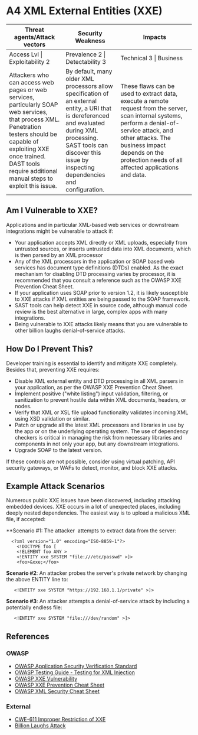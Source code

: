 # A4 XML External Entities (XXE)

| Threat agents/Attack vectors | Security Weakness           | Impacts               |
| -- | -- | -- |
| Access Lvl \| Exploitability 2 | Prevalence 2 \| Detectability 3 | Technical 3 \| Business |
| Attackers who can access web pages or web services, particularly SOAP web services, that process XML. Penetration testers should be capable of exploiting XXE once trained. DAST tools require additional manual steps to exploit this issue. | By default, many older XML processors allow specification of an external entity, a URI that is dereferenced and evaluated during XML processing. SAST tools can discover this issue by inspecting dependencies and configuration. | These flaws can be used to extract data, execute a remote request from the server, scan internal systems, perform a denial-of-service attack, and other attacks. The business impact depends on the protection needs of all affected applications and data. |

## Am I Vulnerable to XXE?

Applications and in particular XML-based web services or downstream integrations might be vulnerable to attack if:
* Your application accepts XML directly or XML uploads, especially from untrusted sources, or inserts untrusted data into XML documents, which is then parsed by an XML processor
* Any of the XML processors in the application or SOAP based web services has document type definitions (DTDs) enabled. As the exact mechanism for disabling DTD processing varies by processor, it is recommended that you consult a reference such as the OWASP XXE Prevention Cheat Sheet.
* If your application uses SOAP prior to version 1.2, it is likely susceptible to XXE attacks if XML entities are being passed to the SOAP framework.
* SAST tools can help detect XXE in source code, although manual code review is the best alternative in large, complex apps with many integrations.
* Being vulnerable to XXE attacks likely means that you are vulnerable to other billion laughs denial-of-service attacks.

## How Do I Prevent This?

Developer training is essential to identify and mitigate XXE completely. Besides that, preventing XXE requires:

* Disable XML external entity and DTD processing in all XML parsers in your application, as per the OWASP XXE Prevention Cheat Sheet.
* Implement positive ("white listing") input validation, filtering, or sanitization to prevent hostile data within XML documents, headers, or nodes.
* Verify that XML or XSL file upload functionality validates incoming XML using XSD validation or similar.
* Patch or upgrade all the latest XML processors and libraries in use by the app or on the underlying operating system. The use of dependency checkers is critical in managing the risk from necessary libraries and components in not only your app, but any downstream integrations.
* Upgrade SOAP to the latest version.

If these controls are not possible, consider using virtual patching, API security gateways, or WAFs to detect, monitor, and block XXE attacks. 

## Example Attack Scenarios

Numerous public XXE issues have been discovered, including attacking embedded devices. XXE occurs in a lot of unexpected places, including deeply nested dependencies. The easiest way is to upload a malicious XML file, if accepted:

**Scenario #1: The attacker  attempts to extract data from the server:

```
  <?xml version="1.0" encoding="ISO-8859-1"?>
    <!DOCTYPE foo [
    <!ELEMENT foo ANY >
    <!ENTITY xxe SYSTEM "file:///etc/passwd" >]>
    <foo>&xxe;</foo>
```

**Scenario #2**: An attacker probes the server's private network by changing the above ENTITY line to:
```
   <!ENTITY xxe SYSTEM "https://192.168.1.1/private" >]>
```

**Scenario #3**: An attacker attempts a denial-of-service attack by including a potentially endless file:

```
   <!ENTITY xxe SYSTEM "file:///dev/random" >]>
```

## References

### OWASP

* [OWASP Application Security Verification Standard](https://www.owasp.org/index.php/Category:OWASP_Application_Security_Verification_Standard_Project#tab=Home)
* [OWASP Testing Guide - Testing for XML Injection](https://www.owasp.org/index.php/Testing_for_XML_Injection_(OTG-INPVAL-008))
* [OWASP XXE Vulnerability](https://www.owasp.org/index.php/XML_External_Entity_(XXE)_Processing)
* [OWASP XXE Prevention Cheat Sheet](https://www.owasp.org/index.php/XML_External_Entity_(XXE)_Prevention_Cheat_Sheet)
* [OWASP XML Security Cheat Sheet](https://www.owasp.org/index.php/XML_Security_Cheat_Sheet)

### External

* [CWE-611 Improper Restriction of XXE](https://cwe.mitre.org/data/definitions/611.html)
* [Billion Laughs Attack](https://en.wikipedia.org/wiki/Billion_laughs_attack)
